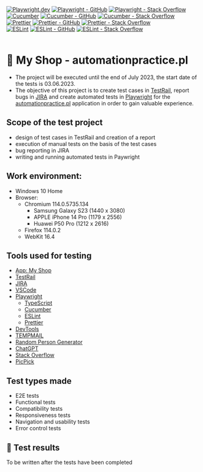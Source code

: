 [![Playwright.dev](https://img.shields.io/badge/Documentation-Playwright-1c8620.svg?logo=playwright)](https://playwright.dev/docs/intro)
[![Playwright - GitHub](https://img.shields.io/badge/GitHub-Playwright-1c8620.svg?logo=github)](https://github.com/microsoft/playwright/tree/main) 
[![Playwright - Stack Overflow](https://img.shields.io/badge/stackoverflow-Playwright-e87922.svg?logo=stackoverflow)](https://stackoverflow.com/questions/tagged/playwright)<br>
[![Cucumber](https://img.shields.io/badge/Documentation-Cucumber-23d96c.svg?logo=Cucumber)](https://cucumber.io/)
[![Cucumber - GitHub](https://img.shields.io/badge/GitHub-Cucumber-23d96c.svg?logo=github)](https://github.com/cucumber)
[![Cucumber - Stack Overflow](https://img.shields.io/badge/stackoverflow-Cucumber-e87922.svg?logo=stackoverflow)](https://stackoverflow.com/questions/tagged/cucumber)<br>
[![Prettier](https://img.shields.io/badge/Documentation-Prettier-f7ba3e.svg?logo=prettier)](https://prettier.io/docs/en/index.html)
[![Prettier - GitHub](https://img.shields.io/badge/GitHub-Prettier-f7ba3e.svg?logo=github)](https://github.com/prettier/prettier)
[![Prettier - Stack Overflow](https://img.shields.io/badge/stackoverflow-Prettier-e87922.svg?logo=stackoverflow)](https://stackoverflow.com/questions/tagged/prettier)<br>
[![ESLint](https://img.shields.io/badge/Documentation-ESLint-4b32c3.svg?logo=eslint)](https://eslint.org/docs/latest/)
[![ESLint - GitHub](https://img.shields.io/badge/GitHub-ESLint-4b32c3.svg?logo=github)](https://github.com/eslint/eslint)
[![ESLint - Stack Overflow](https://img.shields.io/badge/stackoverflow-ESLint-e87922.svg?logo=stackoverflow)](https://stackoverflow.com/questions/tagged/eslint)
<br><br>

# :shopping_cart: My Shop - automationpractice.pl

- The project will be executed until the end of July 2023, the start date of the tests is 03.06.2023.
- The objective of this project is to create test cases in [TestRail](https://www.testrail.com/), report bugs in [JIRA](https://www.atlassian.com/pl/software/jira/) and create automated tests in [Playwright](https://playwright.dev/) for the [automationpractice.pl](http://www.automationpractice.pl/) application in order to gain valuable experience.  


## Scope of the test project

- design of test cases in TestRail and creation of a report
- execution of manual tests on the basis of the test cases 
- bug reporting in JIRA
- writing and running automated tests in Paywright

## Work environment:
- Windows 10 Home
- Browser:
    - Chromium 114.0.5735.134
        - Samsung Galaxy S23 (1440 x 3080)
        - APPLE iPhone 14 Pro (1179 x 2556)
        - Huawei P50 Pro (1212 x 2616)
    - Firefox 114.0.2
    - WebKit 16.4

## Tools used for testing

- [App: My Shop](http://www.automationpractice.pl/)
- [TestRail](https://www.testrail.com/)
- [JIRA](https://www.atlassian.com/pl/software/jira/)
- [VSCode](https://code.visualstudio.com/)
- [Playwright](https://playwright.dev/)
    - [TypeScript](https://www.typescriptlang.org/)
    - [Cucumber](https://codecept.io/)
    - [ESLint](https://eslint.org/docs/latest/)
    - [Prettier](https://prettier.io/docs/en/index.html)
- [DevTools]()
- [TEMPMAIL](https://temp-mail.org/pl/)
- [Random Person Generator](https://devskiller.com/datafairy/#/person)
- [ChatGPT](https://chat.openai.com/)
- [Stack Overflow](https://stackoverflow.com/)
- [PicPick](https://picpick.app/)

## Test types made
- E2E tests
- Functional tests
- Compatibility tests
- Responsiveness tests
- Navigation and usability tests
- Error control tests

## :construction: Test results
To be written after the tests have been completed